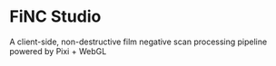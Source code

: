 # FiNC Studio
A client-side, non-destructive film negative scan processing pipeline powered by Pixi + WebGL
